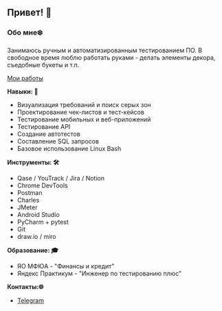 ## Привет! 👋

### Обо мне❄️
Занимаюсь ручным и автоматизированным тестированием ПО. В свободное время люблю работать руками - делать элементы декора, съедобные букеты и т.п.

[Мои работы](https://github.com/snowylessy/snowylessy/tree/main/portfolio#readme)

**Навыки: 🏅**
- Визуализация требований и поиск серых зон
- Проектирование чек-листов и тест-кейсов
- Тестирование мобильных и веб-приложений
- Тестирование API
- Создание автотестов
- Составление SQL запросов
- Базовое использование Linux Bash

**Инструменты: 🛠️**
- Qase / YouTrack / Jira / Notion
- Chrome DevTools
- Postman
- Charles
- JMeter
- Android Studio
- PyCharm + pytest
- Git
- draw.io / miro

**Образование: 🎓**
- ЯО МФЮА - "Финансы и кредит"
- Яндекс Практикум - "Инженер по тестированию плюс"

**Контакты:🌐**
- [Telegram](https://t.me/snowylessy "Telegram")
